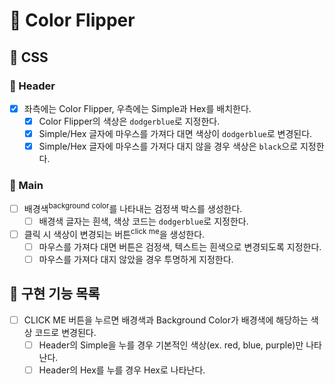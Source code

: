 # 🚖 Color Flipper

## 🎨 CSS

### 📌 Header

- [x] 좌측에는 Color Flipper, 우측에는 Simple과 Hex를 배치한다.
  - [x] Color Flipper의 색상은 `dodgerblue`로 지정한다.
  - [x] Simple/Hex 글자에 마우스를 가져다 대면 색상이 `dodgerblue`로 변경된다.
  - [x] Simple/Hex 글자에 마우스를 가져다 대지 않을 경우 색상은 `black`으로 지정한다.

### 📌 Main

- [ ] 배경색<sup>background color</sup>를 나타내는 검정색 박스를 생성한다.
  - [ ] 배경색 글자는 흰색, 색상 코드는 `dodgerblue`로 지정한다.
- [ ] 클릭 시 색상이 변경되는 버튼<sup>click me</sup>을 생성한다.
  - [ ] 마우스를 가져다 대면 버튼은 검정색, 텍스트는 흰색으로 변경되도록 지정한다.
  - [ ] 마우스를 가져다 대지 않았을 경우 투명하게 지정한다.

## 🚀 구현 기능 목록

- [ ] CLICK ME 버튼을 누르면 배경색과 Background Color가 배경색에 해당하는 색상 코드로 변경된다.
  - [ ] Header의 Simple을 누를 경우 기본적인 색상(ex. red, blue, purple)만 나타난다.
  - [ ] Header의 Hex를 누를 경우 Hex로 나타난다.
